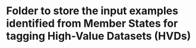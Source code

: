 # Folder to store the input examples identified from Member States for tagging High-Value Datasets (HVDs) 
